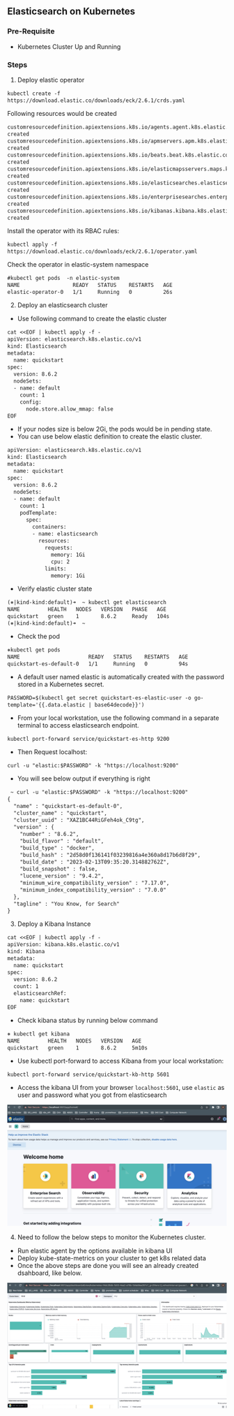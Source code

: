 ## Elasticsearch on Kubernetes

### Pre-Requisite

- Kubernetes Cluster Up and Running

### Steps

1. Deploy elastic operator
```text
kubectl create -f https://download.elastic.co/downloads/eck/2.6.1/crds.yaml
```
Following resources would be created

```text
customresourcedefinition.apiextensions.k8s.io/agents.agent.k8s.elastic.co created
customresourcedefinition.apiextensions.k8s.io/apmservers.apm.k8s.elastic.co created
customresourcedefinition.apiextensions.k8s.io/beats.beat.k8s.elastic.co created
customresourcedefinition.apiextensions.k8s.io/elasticmapsservers.maps.k8s.elastic.co created
customresourcedefinition.apiextensions.k8s.io/elasticsearches.elasticsearch.k8s.elastic.co created
customresourcedefinition.apiextensions.k8s.io/enterprisesearches.enterprisesearch.k8s.elastic.co created
customresourcedefinition.apiextensions.k8s.io/kibanas.kibana.k8s.elastic.co created
```

Install the operator with its RBAC rules:

```text
kubectl apply -f https://download.elastic.co/downloads/eck/2.6.1/operator.yaml
```

Check the operator in elastic-system namespace
```text
#kubectl get pods  -n elastic-system
NAME                 READY   STATUS    RESTARTS   AGE
elastic-operator-0   1/1     Running   0          26s
```

2. Deploy an elasticsearch cluster

- Use following command to create the elastic cluster

```text
cat <<EOF | kubectl apply -f -
apiVersion: elasticsearch.k8s.elastic.co/v1
kind: Elasticsearch
metadata:
  name: quickstart
spec:
  version: 8.6.2
  nodeSets:
  - name: default
    count: 1
    config:
      node.store.allow_mmap: false
EOF
```

- If your nodes size is below 2Gi, the pods would be in pending state.
- You can use below elastic definition to create the elastic cluster.

```text
apiVersion: elasticsearch.k8s.elastic.co/v1
kind: Elasticsearch
metadata:
  name: quickstart
spec:
  version: 8.6.2
  nodeSets:
  - name: default
    count: 1
    podTemplate:
      spec:
        containers:
        - name: elasticsearch
          resources:
            requests:
              memory: 1Gi
              cpu: 2
            limits:
              memory: 1Gi
```

- Verify elastic cluster state

```text
(⎈|kind-kind:default)➜  ~ kubectl get elasticsearch
NAME         HEALTH   NODES   VERSION   PHASE   AGE
quickstart   green    1       8.6.2     Ready   104s
(⎈|kind-kind:default)➜  ~ 
```

- Check the pod

```text
⎈kubectl get pods
NAME                      READY   STATUS    RESTARTS   AGE
quickstart-es-default-0   1/1     Running   0          94s
```

- A default user named elastic is automatically created 
with the password stored in a Kubernetes secret.

```text
PASSWORD=$(kubectl get secret quickstart-es-elastic-user -o go-template='{{.data.elastic | base64decode}}')
```

- From your local workstation, use the following command in a separate terminal to access
elasticsearch endpoint.

```text
kubectl port-forward service/quickstart-es-http 9200
```

- Then Request localhost:

```text
curl -u "elastic:$PASSWORD" -k "https://localhost:9200"
```

- You will see below output if everything is right

```text
 ~ curl -u "elastic:$PASSWORD" -k "https://localhost:9200"
{
  "name" : "quickstart-es-default-0",
  "cluster_name" : "quickstart",
  "cluster_uuid" : "XAZ1BC44RiGFeh4ok_C9tg",
  "version" : {
    "number" : "8.6.2",
    "build_flavor" : "default",
    "build_type" : "docker",
    "build_hash" : "2d58d0f136141f03239816a4e360a8d17b6d8f29",
    "build_date" : "2023-02-13T09:35:20.314882762Z",
    "build_snapshot" : false,
    "lucene_version" : "9.4.2",
    "minimum_wire_compatibility_version" : "7.17.0",
    "minimum_index_compatibility_version" : "7.0.0"
  },
  "tagline" : "You Know, for Search"
}
```
3. Deploy a Kibana Instance

```text
cat <<EOF | kubectl apply -f -
apiVersion: kibana.k8s.elastic.co/v1
kind: Kibana
metadata:
  name: quickstart
spec:
  version: 8.6.2
  count: 1
  elasticsearchRef:
    name: quickstart
EOF
```

- Check kibana status by running below command

```text
⎈ kubectl get kibana
NAME         HEALTH   NODES   VERSION   AGE
quickstart   green    1       8.6.2     5m10s
```

- Use kubectl port-forward to access Kibana from your local workstation:

```text
kubectl port-forward service/quickstart-kb-http 5601
```

- Access the kibana UI from your browser `localhost:5601`, use `elastic` as user and 
password what you got from elasticsearch

![](./diagram/kibana-home.png)

4. Need to follow the below steps to monitor the Kubernetes cluster.

- Run elastic agent by the options available in kibana UI
- Deploy kube-state-metrics on your cluster to get k8s related data
- Once the above steps are done you will see an already created dsahboard,
like below.

![](./diagram/kibana-k8s-overview-dashboard.png)



